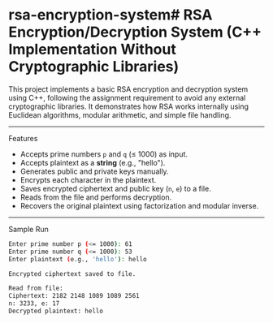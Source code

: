 # rsa-encryption-system# RSA Encryption/Decryption System (C++ Implementation Without Cryptographic Libraries)

This project implements a basic RSA encryption and decryption system using C++, following the assignment requirement to avoid any external cryptographic libraries. It demonstrates how RSA works internally using Euclidean algorithms, modular arithmetic, and simple file handling.

---

 Features

- Accepts prime numbers `p` and `q` (≤ 1000) as input.
- Accepts plaintext as a **string** (e.g., "hello").
- Generates public and private keys manually.
- Encrypts each character in the plaintext.
- Saves encrypted ciphertext and public key (`n`, `e`) to a file.
- Reads from the file and performs decryption.
- Recovers the original plaintext using factorization and modular inverse.

---

 Sample Run

```bash
Enter prime number p (<= 1000): 61
Enter prime number q (<= 1000): 53
Enter plaintext (e.g., 'hello'): hello

Encrypted ciphertext saved to file.

Read from file:
Ciphertext: 2182 2148 1089 1089 2561 
n: 3233, e: 17
Decrypted plaintext: hello
